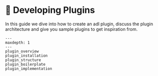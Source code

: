 # 🧩 Developing Plugins

In this guide we dive into how to create an adl plugin, discuss the plugin architecture and give you sample
plugins to get inspiration from.

```{toctree}
---
maxdepth: 1
---
plugin_overview
plugin_installation
plugin_structure
plugin_boilerplate
plugin_implementation
```